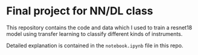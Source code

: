 # Final project for NN/DL class

This repository contains the code and data which I used to train a resnet18 model using transfer learning to classify different kinds of instruments. 

Detailed explanation is contained in the `notebook.ipynb` file in this repo.